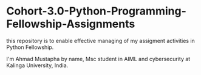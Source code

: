 # Cohort-3.0-Python-Programming-Fellowship-Assignments
this repository is to enable effective managing of my assigment activities in Python Fellowship.

I'm Ahmad Mustapha by name, Msc student in AIML and cybersecurity at Kalinga University, India.
